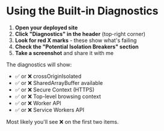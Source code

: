 # Using the Built-in Diagnostics

1. **Open your deployed site**
2. **Click "Diagnostics" in the header** (top-right corner)
3. **Look for red X marks** - these show what's failing
4. **Check the "Potential Isolation Breakers" section**
5. **Take a screenshot** and share it with me

The diagnostics will show:
- ✅ or ❌ crossOriginIsolated
- ✅ or ❌ SharedArrayBuffer available  
- ✅ or ❌ Secure Context (HTTPS)
- ✅ or ❌ Top-level browsing context
- ✅ or ❌ Worker API
- ✅ or ❌ Service Workers API

Most likely you'll see ❌ on the first two items.
